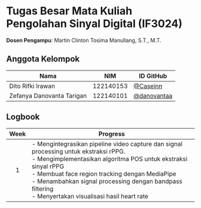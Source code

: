 # Tugas Besar Mata Kuliah Pengolahan Sinyal Digital (IF3024)
**Dosen Pengampu**: Martin Clinton Tosima Manullang, S.T., M.T.
## Anggota Kelompok
| Nama                          | NIM        | ID GitHub            |
|-------------------------------|------------|----------------------|
| Dito Rifki Irawan              | 122140153  | [@Caseinn](https://github.com/Caseinn)  |
| Zefanya Danovanta Tarigan      | 122140101  | [@danovantaa](https://github.com/danovantaa) |

## Logbook

| Week | Progress |
|:----:|----------|
| 1    | - Mengintegrasikan pipeline video capture dan signal processing untuk ekstraksi rPPG.<br>- Mengimplementasikan algoritma POS untuk ekstraksi sinyal rPPG<br>- Membuat face region tracking dengan MediaPipe<br>- Menambahkan signal processing dengan bandpass filtering<br>- Menyertakan visualisasi hasil heart rate	
